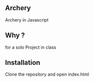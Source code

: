 ## Archery

Archery in Javascript

## Why ?

for a solo Project in class

## Installation
Clone the repository and open index.html
